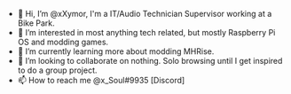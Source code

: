 - 👋 Hi, I’m @xXymor, I'm a IT/Audio Technician Supervisor working at a Bike Park.
- 👀 I’m interested in most anything tech related, but mostly Raspberry Pi OS and modding games.
- 🌱 I’m currently learning more about modding MHRise.
- 💞️ I’m looking to collaborate on nothing. Solo browsing until I get inspired to do a group project.
- 📫 How to reach me @x_Soul#9935 [Discord]

<!---
xXymor/xXymor is a ✨ special ✨ repository because its `README.md` (this file) appears on your GitHub profile.
You can click the Preview link to take a look at your changes.
--->
